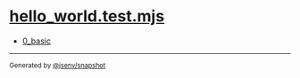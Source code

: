 # [hello_world.test.mjs](../hello_world.test.mjs)


- [0_basic](0_basic/0_basic.md)

---

<sub>
  Generated by <a href="https://github.com/jsenv/core/tree/main/packages/independent/snapshot">@jsenv/snapshot</a>
</sub>

